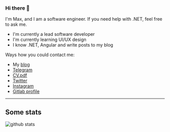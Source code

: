 ### Hi there 👋

I'm Max, and I am a software engineer. If you need help with .NET, feel free to ask me.

- I'm currently a lead software developer
- I'm currently learning UI/UX design
- I know .NET, Angular and write posts to my blog

Ways how you could contact me:

- My [blog](https://maximgorbatyuk.github.io/blog/)
- [Telegram](https://t.me/maximgorbatyuk)
- [CV.pdf](https://maximgorbatyuk.github.io/pdf/Maxim_gorbatyuk_CV.pdf)
- [Twitter](https://twitter.com/GorbatyukMaxim)
- [Instagram](https://www.instagram.com/maxim.gorbatyuk/)
- [Gitlab profile](https://gitlab.com/maximgorbatyuk)

---

## Some stats

![github stats](https://github-readme-stats.vercel.app/api?username=maximgorbatyuk&show_icons=true)
